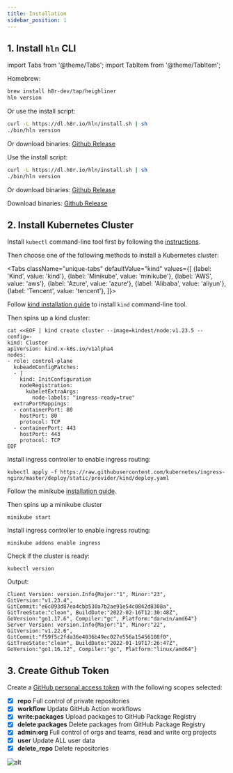 ```yaml
---
title: Installation
sidebar_position: 1
---
```



## 1. Install `hln` CLI

import Tabs from '@theme/Tabs';
import TabItem from '@theme/TabItem';

<Tabs>
  <TabItem value="macos" label="MacOS" default>

Homebrew:

```bash
brew install h8r-dev/tap/heighliner
hln version
```

Or use the install script:

```bash
curl -L https://dl.h8r.io/hln/install.sh | sh
./bin/hln version
```

Or download binaries: [Github Release](https://github.com/h8r-dev/heighliner/releases)

  </TabItem>
  <TabItem value="linux" label="Linux">

Use the install script:

```bash
curl -L https://dl.h8r.io/hln/install.sh | sh
./bin/hln version
```

Or download binaries: [Github Release](https://github.com/h8r-dev/heighliner/releases)

  </TabItem>
  <TabItem value="windows" label="Windows">

Download binaries: [Github Release](https://github.com/h8r-dev/heighliner/releases)

  </TabItem>
</Tabs>

## 2. Install Kubernetes Cluster

Install `kubectl` command-line tool first by following the [instructions](https://kubernetes.io/docs/tasks/tools/).

Then choose one of the following methods to install a Kubernetes cluster:

<Tabs
className="unique-tabs"
defaultValue="kind"
values={[
{label: 'Kind', value: 'kind'},
{label: 'Minikube', value: 'minikube'},
{label: 'AWS', value: 'aws'},
{label: 'Azure', value: 'azure'},
{label: 'Alibaba', value: 'aliyun'},
{label: 'Tencent', value: 'tencent'},
]}>

<TabItem value="kind">

Follow [kind installation guide](https://kind.sigs.k8s.io/docs/user/quick-start/#installation) to install `kind` command-line tool.

Then spins up a kind cluster:

```shell
cat <<EOF | kind create cluster --image=kindest/node:v1.23.5 --config=-
kind: Cluster
apiVersion: kind.x-k8s.io/v1alpha4
nodes:
- role: control-plane
  kubeadmConfigPatches:
  - |
    kind: InitConfiguration
    nodeRegistration:
      kubeletExtraArgs:
        node-labels: "ingress-ready=true"
  extraPortMappings:
  - containerPort: 80
    hostPort: 80
    protocol: TCP
  - containerPort: 443
    hostPort: 443
    protocol: TCP
EOF
```

Install ingress controller to enable ingress routing:

```shell
kubectl apply -f https://raw.githubusercontent.com/kubernetes/ingress-nginx/master/deploy/static/provider/kind/deploy.yaml
```

</TabItem>

<TabItem value="minikube">

Follow the minikube [installation guide](https://minikube.sigs.k8s.io/docs/start/).

Then spins up a minikube cluster

```shell
minikube start
```

Install ingress controller to enable ingress routing:

```shell
minikube addons enable ingress
```

</TabItem>

<TabItem value="aws">
</TabItem>
<TabItem value="azure">
</TabItem>
<TabItem value="aliyun">
</TabItem>
<TabItem value="tencent">
</TabItem>

</Tabs>

Check if the cluster is ready:

```shell
kubectl version
```

Output:

```shell
Client Version: version.Info{Major:"1", Minor:"23", GitVersion:"v1.23.4", GitCommit:"e6c093d87ea4cbb530a7b2ae91e54c0842d8308a", GitTreeState:"clean", BuildDate:"2022-02-16T12:30:48Z", GoVersion:"go1.17.6", Compiler:"gc", Platform:"darwin/amd64"}
Server Version: version.Info{Major:"1", Minor:"22", GitVersion:"v1.22.6", GitCommit:"f59f5c2fda36e4036b49ec027e556a15456108f0", GitTreeState:"clean", BuildDate:"2022-01-19T17:26:47Z", GoVersion:"go1.16.12", Compiler:"gc", Platform:"linux/amd64"}
```

## 3. Create Github Token

Create a [GitHub personal access token](https://docs.github.com/en/authentication/keeping-your-account-and-data-secure/creating-a-personal-access-token) with the following scopes selected:

- [x] **repo** Full control of private repositories
- [x] **workflow** Update GitHub Action workflows
- [x] **write:packages** Upload packages to GitHub Package Registry
- [x] **delete:packages** Delete packages from GitHub Package Registry
- [x] **admin:org** Full control of orgs and teams, read and write org projects
- [x] **user** Update ALL user data
- [x] **delete_repo** Delete repositories

![alt](/img/docs/github_token_perm.png)
